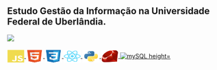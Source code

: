 ## Estudo Gestão da Informação na Universidade Federal de Uberlândia.
<div>
<a href="https://github.com/BielDespair"><img height="180em" src="https://github-readme-stats.vercel.app/api?username=BielDespair&show_icons=true&theme=github_dark&include_all_commits=true&count_private=true&disable_animations=false"/>

</div>

<div style="display: inline_block"><br>
  <img align="center" alt="Js" height="30" width="40" src="https://raw.githubusercontent.com/devicons/devicon/master/icons/javascript/javascript-plain.svg">
  <img align="center" alt="HTML" height="30" width="40" src="https://raw.githubusercontent.com/devicons/devicon/master/icons/html5/html5-original.svg">
  <img align="center" alt="CSS" height="30" width="40" src="https://raw.githubusercontent.com/devicons/devicon/master/icons/css3/css3-original.svg">
	<img align="center" alt="React" height="30" width="40" src="https://raw.githubusercontent.com/devicons/devicon/master/icons/react/react-original.svg">
  <img align="center" alt="Python" height="30" width="40" src="https://raw.githubusercontent.com/devicons/devicon/master/icons/python/python-original.svg">
  <img align="center" alt="Ruby" height="30" width="40" src="https://raw.githubusercontent.com/devicons/devicon/master/icons/ruby/ruby-original.svg">
	<img align="center" alt="mySQL height="30 width="40" src="https://cdn.jsdelivr.net/gh/devicons/devicon/icons/mysql/mysql-original.svg" />
</div>

